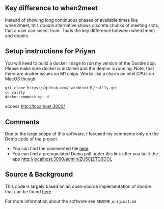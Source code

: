 ## Key difference to when2meet

Instead of showing long continuous phases of available times like when2meet, this doodle alternative shows discrete chunks of meeting slots, that a user can select from. Thats the key difference between when2meet and doodle.

## Setup instructions for Priyan

You will need to build a docker image to run my version of the Doodle app. Please make sure docker is installed and the demon is running. Note, that there are docker issues on M1 chips. Works like a charm on intel CPUs on MacOS though.

```bash
git clone https://github.com/jakobtroidl/rallly.git
cd rallly
docker-compose up -d
```

access <http://localhost:3000/>

## Comments

Due to the large scope of this software, I focused my comments only on the Demo code of the project.

* You can find the commented file [here](https://github.com/jakobtroidl/rallly/blob/main/src/components/home/poll-demo.tsx)
* You can find a prepopulated Demo poll under this link after you built the app <http://localhost:3000/admin/ZU5CjZTC9DOL>

## Source & Background

This code is largely based on an open-source implementation of doodle that can be found [here](https://github.com/lukevella/rallly)

For more information about the software see `README_original.md`
